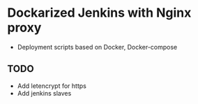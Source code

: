 Dockarized Jenkins with Nginx proxy 
===================================
* Deployment scripts based on Docker, Docker-compose


## TODO
* Add letencrypt for https
* Add jenkins slaves

